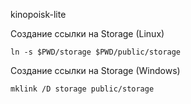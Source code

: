 kinopoisk-lite

Создание ссылки на Storage (Linux)

```shell
ln -s $PWD/storage $PWD/public/storage
```

Создание ссылки на Storage (Windows)

```shell
mklink /D storage public/storage
```